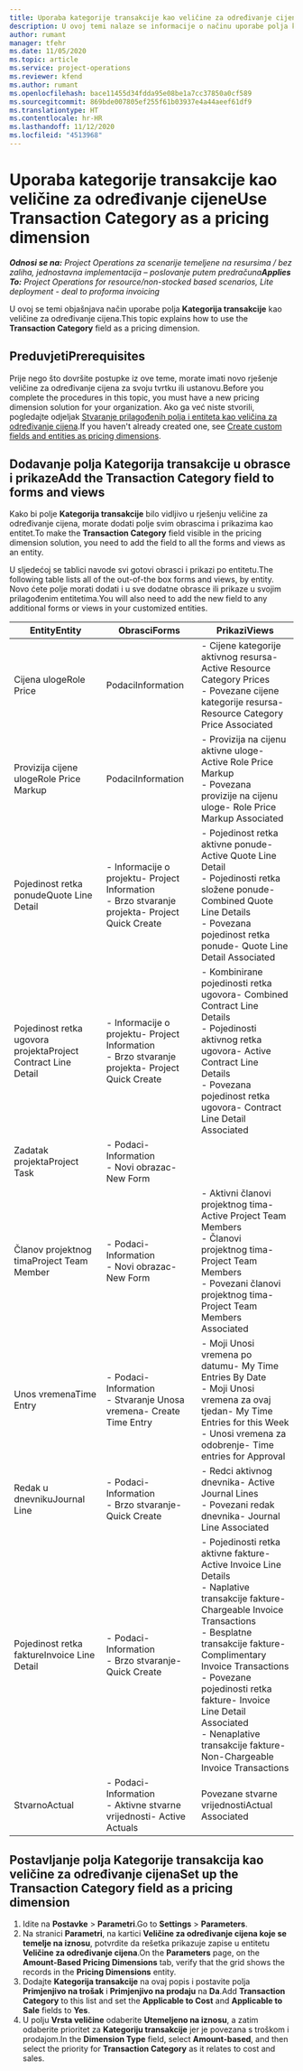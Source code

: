 ```yaml
---
title: Uporaba kategorije transakcije kao veličine za određivanje cijene
description: U ovoj temi nalaze se informacije o načinu uporabe polja kategorije transakcije kao veličine za određivanje cijena.
author: rumant
manager: tfehr
ms.date: 11/05/2020
ms.topic: article
ms.service: project-operations
ms.reviewer: kfend
ms.author: rumant
ms.openlocfilehash: bace11455d34fdda95e08be1a7cc37850a0cf589
ms.sourcegitcommit: 869bde007805ef255f61b03937e4a44aeef61df9
ms.translationtype: HT
ms.contentlocale: hr-HR
ms.lasthandoff: 11/12/2020
ms.locfileid: "4513968"
---
```

# <a name="use-transaction-category-as-a-pricing-dimension"></a><span data-ttu-id="41698-103">Uporaba kategorije transakcije kao veličine za određivanje cijene</span><span class="sxs-lookup"><span data-stu-id="41698-103">Use Transaction Category as a pricing dimension</span></span>


<span data-ttu-id="41698-104">_**Odnosi se na:** Project Operations za scenarije temeljene na resursima / bez zaliha, jednostavna implementacija – poslovanje putem predračuna_</span><span class="sxs-lookup"><span data-stu-id="41698-104">_**Applies To:** Project Operations for resource/non-stocked based scenarios, Lite deployment - deal to proforma invoicing_</span></span>


<span data-ttu-id="41698-105">U ovoj se temi objašnjava način uporabe polja **Kategorija transakcije** kao veličine za određivanje cijena.</span><span class="sxs-lookup"><span data-stu-id="41698-105">This topic explains how to use the **Transaction Category** field as a pricing dimension.</span></span> 

## <a name="prerequisites"></a><span data-ttu-id="41698-106">Preduvjeti</span><span class="sxs-lookup"><span data-stu-id="41698-106">Prerequisites</span></span>
<span data-ttu-id="41698-107">Prije nego što dovršite postupke iz ove teme, morate imati novo rješenje veličine za određivanje cijena za svoju tvrtku ili ustanovu.</span><span class="sxs-lookup"><span data-stu-id="41698-107">Before you complete the procedures in this topic, you must have a new pricing dimension solution for your organization.</span></span> <span data-ttu-id="41698-108">Ako ga već niste stvorili, pogledajte odjeljak [Stvaranje prilagođenih polja i entiteta kao veličina za određivanje cijena](create-custom-fields-entities-pricing-dimensions.md).</span><span class="sxs-lookup"><span data-stu-id="41698-108">If you haven't already created one, see [Create custom fields and entities as pricing dimensions](create-custom-fields-entities-pricing-dimensions.md).</span></span>

## <a name="add-the-transaction-category-field-to-forms-and-views"></a><span data-ttu-id="41698-109">Dodavanje polja Kategorija transakcije u obrasce i prikaze</span><span class="sxs-lookup"><span data-stu-id="41698-109">Add the Transaction Category field to forms and views</span></span>
<span data-ttu-id="41698-110">Kako bi polje **Kategorija transakcije** bilo vidljivo u rješenju veličine za određivanje cijena, morate dodati polje svim obrascima i prikazima kao entitet.</span><span class="sxs-lookup"><span data-stu-id="41698-110">To make the **Transaction Category** field visible in the pricing dimension solution, you need to add the field to all the forms and views as an entity.</span></span>

<span data-ttu-id="41698-111">U sljedećoj se tablici navode svi gotovi obrasci i prikazi po entitetu.</span><span class="sxs-lookup"><span data-stu-id="41698-111">The following table lists all of the out-of-the box forms and views, by entity.</span></span> <span data-ttu-id="41698-112">Novo ćete polje morati dodati i u sve dodatne obrasce ili prikaze u svojim prilagođenim entitetima.</span><span class="sxs-lookup"><span data-stu-id="41698-112">You will also need to add the new field to any additional forms or views in your customized entities.</span></span>

|  <span data-ttu-id="41698-113">Entity</span><span class="sxs-lookup"><span data-stu-id="41698-113">Entity</span></span>        | <span data-ttu-id="41698-114">Obrasci</span><span class="sxs-lookup"><span data-stu-id="41698-114">Forms</span></span>     |<span data-ttu-id="41698-115">Prikazi</span><span class="sxs-lookup"><span data-stu-id="41698-115">Views</span></span>        |
| ------------------------------|---------------------------------|----------------------------------|
|  <span data-ttu-id="41698-116">Cijena uloge</span><span class="sxs-lookup"><span data-stu-id="41698-116">Role Price</span></span>| <span data-ttu-id="41698-117">Podaci</span><span class="sxs-lookup"><span data-stu-id="41698-117">Information</span></span> |<span data-ttu-id="41698-118">- Cijene kategorije aktivnog resursa</span><span class="sxs-lookup"><span data-stu-id="41698-118">- Active Resource Category Prices</span></span><br> <span data-ttu-id="41698-119">- Povezane cijene kategorije resursa</span><span class="sxs-lookup"><span data-stu-id="41698-119">- Resource Category Price Associated</span></span> |
|  <span data-ttu-id="41698-120">Provizija cijene uloge</span><span class="sxs-lookup"><span data-stu-id="41698-120">Role Price Markup</span></span>| <span data-ttu-id="41698-121">Podaci</span><span class="sxs-lookup"><span data-stu-id="41698-121">Information</span></span>|<span data-ttu-id="41698-122">- Provizija na cijenu aktivne uloge</span><span class="sxs-lookup"><span data-stu-id="41698-122">- Active Role Price Markup</span></span><br><span data-ttu-id="41698-123">- Povezana provizije na cijenu uloge</span><span class="sxs-lookup"><span data-stu-id="41698-123">- Role Price Markup Associated</span></span> |
|  <span data-ttu-id="41698-124">Pojedinost retka ponude</span><span class="sxs-lookup"><span data-stu-id="41698-124">Quote Line Detail</span></span>|<span data-ttu-id="41698-125">- Informacije o projektu</span><span class="sxs-lookup"><span data-stu-id="41698-125">- Project Information</span></span><br><span data-ttu-id="41698-126">- Brzo stvaranje projekta</span><span class="sxs-lookup"><span data-stu-id="41698-126">- Project Quick Create</span></span>| <span data-ttu-id="41698-127">- Pojedinost retka aktivne ponude</span><span class="sxs-lookup"><span data-stu-id="41698-127">- Active Quote Line Detail</span></span><br><span data-ttu-id="41698-128">- Pojedinosti retka složene ponude</span><span class="sxs-lookup"><span data-stu-id="41698-128">- Combined Quote Line Details</span></span><br><span data-ttu-id="41698-129">- Povezana pojedinost retka ponude</span><span class="sxs-lookup"><span data-stu-id="41698-129">- Quote Line Detail Associated</span></span> |
|  <span data-ttu-id="41698-130">Pojedinost retka ugovora projekta</span><span class="sxs-lookup"><span data-stu-id="41698-130">Project Contract Line Detail</span></span>|<span data-ttu-id="41698-131">- Informacije o projektu</span><span class="sxs-lookup"><span data-stu-id="41698-131">- Project Information</span></span><br><span data-ttu-id="41698-132">- Brzo stvaranje projekta</span><span class="sxs-lookup"><span data-stu-id="41698-132">- Project Quick Create</span></span>|<span data-ttu-id="41698-133">- Kombinirane pojedinosti retka ugovora</span><span class="sxs-lookup"><span data-stu-id="41698-133">- Combined Contract Line Details</span></span><br><span data-ttu-id="41698-134">- Pojedinosti aktivnog retka ugovora</span><span class="sxs-lookup"><span data-stu-id="41698-134">- Active Contract Line Details</span></span><br><span data-ttu-id="41698-135">- Povezana pojedinost retka ugovora</span><span class="sxs-lookup"><span data-stu-id="41698-135">- Contract Line Detail Associated</span></span> |
|  <span data-ttu-id="41698-136">Zadatak projekta</span><span class="sxs-lookup"><span data-stu-id="41698-136">Project Task</span></span>|<span data-ttu-id="41698-137">- Podaci</span><span class="sxs-lookup"><span data-stu-id="41698-137">- Information</span></span><br><span data-ttu-id="41698-138">- Novi obrazac</span><span class="sxs-lookup"><span data-stu-id="41698-138">- New Form</span></span>| &nbsp; |
|  <span data-ttu-id="41698-139">Članov projektnog tima</span><span class="sxs-lookup"><span data-stu-id="41698-139">Project Team Member</span></span>|<span data-ttu-id="41698-140">- Podaci</span><span class="sxs-lookup"><span data-stu-id="41698-140">- Information</span></span><br><span data-ttu-id="41698-141">- Novi obrazac</span><span class="sxs-lookup"><span data-stu-id="41698-141">- New Form</span></span>|<span data-ttu-id="41698-142">- Aktivni članovi projektnog tima</span><span class="sxs-lookup"><span data-stu-id="41698-142">- Active Project Team Members</span></span><br><span data-ttu-id="41698-143">- Članovi projektnog tima</span><span class="sxs-lookup"><span data-stu-id="41698-143">- Project Team Members</span></span><br><span data-ttu-id="41698-144">- Povezani članovi projektnog tima</span><span class="sxs-lookup"><span data-stu-id="41698-144">- Project Team Members Associated</span></span> |
|  <span data-ttu-id="41698-145">Unos vremena</span><span class="sxs-lookup"><span data-stu-id="41698-145">Time Entry</span></span>|<span data-ttu-id="41698-146">- Podaci</span><span class="sxs-lookup"><span data-stu-id="41698-146">- Information</span></span><br><span data-ttu-id="41698-147">- Stvaranje Unosa vremena</span><span class="sxs-lookup"><span data-stu-id="41698-147">- Create Time Entry</span></span>|<span data-ttu-id="41698-148">- Moji Unosi vremena po datumu</span><span class="sxs-lookup"><span data-stu-id="41698-148">- My Time Entries By Date</span></span><br><span data-ttu-id="41698-149">- Moji Unosi vremena za ovaj tjedan</span><span class="sxs-lookup"><span data-stu-id="41698-149">- My Time Entries for this Week</span></span><br><span data-ttu-id="41698-150">- Unosi vremena za odobrenje</span><span class="sxs-lookup"><span data-stu-id="41698-150">- Time entries for Approval</span></span>|
|  <span data-ttu-id="41698-151">Redak u dnevniku</span><span class="sxs-lookup"><span data-stu-id="41698-151">Journal Line</span></span>|<span data-ttu-id="41698-152">- Podaci</span><span class="sxs-lookup"><span data-stu-id="41698-152">- Information</span></span><br><span data-ttu-id="41698-153">- Brzo stvaranje</span><span class="sxs-lookup"><span data-stu-id="41698-153">- Quick Create</span></span>|<span data-ttu-id="41698-154">- Redci aktivnog dnevnika</span><span class="sxs-lookup"><span data-stu-id="41698-154">- Active Journal Lines</span></span><br><span data-ttu-id="41698-155">- Povezani redak dnevnika</span><span class="sxs-lookup"><span data-stu-id="41698-155">- Journal Line Associated</span></span>|
|  <span data-ttu-id="41698-156">Pojedinost retka fakture</span><span class="sxs-lookup"><span data-stu-id="41698-156">Invoice Line Detail</span></span>|<span data-ttu-id="41698-157">- Podaci</span><span class="sxs-lookup"><span data-stu-id="41698-157">- Information</span></span><br><span data-ttu-id="41698-158">- Brzo stvaranje</span><span class="sxs-lookup"><span data-stu-id="41698-158">- Quick Create</span></span>|<span data-ttu-id="41698-159">- Pojedinosti retka aktivne fakture</span><span class="sxs-lookup"><span data-stu-id="41698-159">- Active Invoice Line Details</span></span><br><span data-ttu-id="41698-160">- Naplative transakcije fakture</span><span class="sxs-lookup"><span data-stu-id="41698-160">- Chargeable Invoice Transactions</span></span><br><span data-ttu-id="41698-161">- Besplatne transakcije fakture</span><span class="sxs-lookup"><span data-stu-id="41698-161">- Complimentary Invoice Transactions</span></span><br><span data-ttu-id="41698-162">- Povezane pojedinosti retka fakture</span><span class="sxs-lookup"><span data-stu-id="41698-162">- Invoice Line Detail Associated</span></span> <br><span data-ttu-id="41698-163">- Nenaplative transakcije fakture</span><span class="sxs-lookup"><span data-stu-id="41698-163">- Non-Chargeable Invoice Transactions</span></span>|
|  <span data-ttu-id="41698-164">Stvarno</span><span class="sxs-lookup"><span data-stu-id="41698-164">Actual</span></span>|<span data-ttu-id="41698-165">- Podaci</span><span class="sxs-lookup"><span data-stu-id="41698-165">- Information</span></span><br><span data-ttu-id="41698-166">- Aktivne stvarne vrijednosti</span><span class="sxs-lookup"><span data-stu-id="41698-166">- Active Actuals</span></span>| <span data-ttu-id="41698-167">Povezane stvarne vrijednosti</span><span class="sxs-lookup"><span data-stu-id="41698-167">Actual Associated</span></span> |

## <a name="set-up-the-transaction-category-field-as-a-pricing-dimension"></a><span data-ttu-id="41698-168">Postavljanje polja Kategorije transakcija kao veličine za određivanje cijena</span><span class="sxs-lookup"><span data-stu-id="41698-168">Set up the Transaction Category field as a pricing dimension</span></span>

1. <span data-ttu-id="41698-169">Idite na **Postavke** > **Parametri**.</span><span class="sxs-lookup"><span data-stu-id="41698-169">Go to **Settings** > **Parameters**.</span></span> 
2. <span data-ttu-id="41698-170">Na stranici **Parametri**, na kartici **Veličine za određivanje cijena koje se temelje na iznosu**, potvrdite da rešetka prikazuje zapise u entitetu **Veličine za određivanje cijena**.</span><span class="sxs-lookup"><span data-stu-id="41698-170">On the **Parameters** page, on the **Amount-Based Pricing Dimensions** tab, verify that the grid shows the records in the **Pricing Dimensions** entity.</span></span>
3. <span data-ttu-id="41698-171">Dodajte **Kategorija transakcije** na ovaj popis i postavite polja **Primjenjivo na trošak** i **Primjenjivo na prodaju** na **Da**.</span><span class="sxs-lookup"><span data-stu-id="41698-171">Add **Transaction Category** to this list and set the **Applicable to Cost** and **Applicable to Sale** fields to **Yes**.</span></span>
4. <span data-ttu-id="41698-172">U polju **Vrsta veličine** odaberite **Utemeljeno na iznosu**, a zatim odaberite prioritet za **Kategoriju transakcije** jer je povezana s troškom i prodajom.</span><span class="sxs-lookup"><span data-stu-id="41698-172">In the **Dimension Type** field, select **Amount-based**, and then select the priority for **Transaction Category** as it relates to cost and sales.</span></span>
